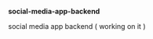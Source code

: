 **social-media-app-backend**             
         
social media app backend ( working on it )      
    
  
 
